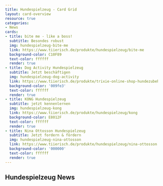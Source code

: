 ```yaml
---
title: Hundespielzeug - Card Grid
layout: card-overview
resource: true
categories:
- News
cards:
- title: bite me - like a boss!
  subtitle: Besondes robust
  img: hundespielzeug-bite-me
  link: https://www.tiierisch.de/produkte/hundespielzeug/bite-me
  background-color: C10F89
  text-color: ffffff
  render: true
- title: Dog Activity Hundespielzeug
  subtitle: Jetzt beschäftigen
  img: hundespielzeug-dog-activity
  link: https://www.tiierisch.de/produkte/trixie-online-shop-hundezubehoer/hundespielzeug_dog-activity
  background-color: '009fe3'
  text-color: ffffff
  render: true
- title: KONG Hundespielzeug
  subtitle: jetzt kennenlernen
  img: hundespielzeug-kong
  link: https://www.tiierisch.de/produkte/hundespielzeug/kong
  background-color: E8012F
  text-color: ffffff
  render: true
- title: Nina Ottosson Hundespielzeug
  subtitle: Jetzt fordern & fördern
  img: hundespielzeug-nina-ottosson
  link: https://www.tiierisch.de/produkte/hundespielzeug/nina-ottosson
  background-color: '000000'
  text-color: ffffff
  render: true
---
```


## Hundespielzeug News
